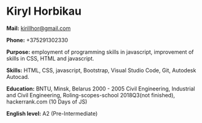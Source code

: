 # Kiryl Horbikau
**Mail:** kirillhor@gmail.com  
  
**Phone:** +375291302330  
  
**Purpose:** employment of programming skills in javascript, improvement of skills in CSS, HTML and javascript.  
  
**Skills:** HTML, CSS, javascript, Bootstrap, Visual Studio Code, Git, Autodesk Autocad.  
  
**Education:** BNTU, Minsk, Belarus 2000 - 2005 Civil Engineering, Industrial and Civil Engineering,
Roling-scopes-school 2018Q3(not finished),
hackerrank.com (10 Days of JS)  
  
**English level:** A2 (Pre-Intermediate)  